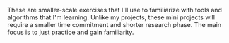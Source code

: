 These are smaller-scale exercises that I'll use to familiarize with tools and algorithms that I'm learning. Unlike my projects, these mini projects will require a smaller time commitment and shorter research phase. The main focus is to just practice and gain familiarity. 